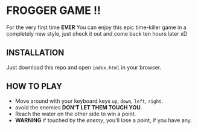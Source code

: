 # FROGGER GAME !!

For the very first time **EVER** You can enjoy this epic time-killer game in a completely new style, just check it out and come back ten hours later xD

## INSTALLATION
Just download this repo and open `index.html` in your browser.

## HOW TO PLAY
- Move around with your keyboard keys `up`, `down`, `left`, `right`.
- avoid the enemies **DON'T LET THEM TOUCH YOU**.
- Reach the water on the other side to win a point.
- **WARNING** if touched by the _enemy_, you'll lose a point, if you have any.
